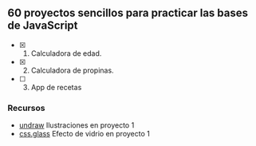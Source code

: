 ## 60 proyectos sencillos para practicar las bases de JavaScript

- [x] 1. Calculadora de edad.
- [x] 2. Calculadora de propinas.
- [ ] 3. App de recetas

### Recursos

- [undraw](https://undraw.co/) Ilustraciones en proyecto 1
- [css.glass](https://css.glass/) Efecto de vidrio en proyecto 1